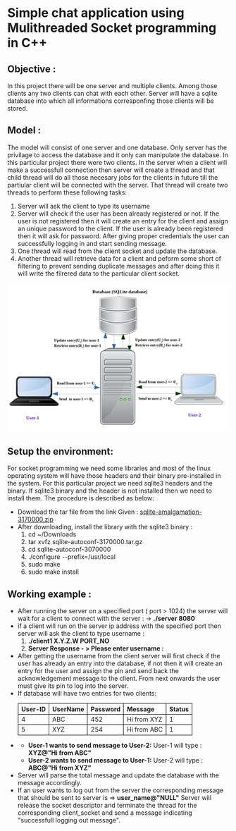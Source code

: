 # Simple chat application using Mulithreaded Socket programming in C++
<h2>Objective : </h2>
<p>
	In this project there will be one server and multiple clients. Among those clients any two clients can chat with each other. Server will have a sqlite database into which all informations corresponfing those clients will be stored.
</p>
<h2>Model : </h2>
<p>
	The model will consist of one server and one database. Only server has the privilage to access the database and it only can manipulate the database. In this particular project there were two clients. In the server when a client will make a successfull connection then server will create a thread and that child thread will do all those necesary jobs for the clients in future till the partiular client will be connected with the server. That thread will create two threads to perform these following tasks:
			<ol>
				<li> Server will ask the client to type its username</li>
				<li> Server will check if the user has been already registered or not. If the user is not registered then it will create an entry for the client and assign an unique password to the client. If the user is already been registered then it will ask for password. After giving proper credentials the user can successfully logging in and start sending message.</li>
				<li> One thread will read from the client socket and update the database.
				</li>
				<li> Another thread will retrieve data for a client and peform some short of filtering to prevent sending duplicate messages and after doing this it will write the filrered data to the particular client socket.</li>
			</ol>
			<img src="diag.jpg"/>
</p>
<h2> Setup the environment: </h2>
<p> For socket programming we need some libraries and most of the linux operating system will have those headers and their binary pre-installed in the system. For this particular project we need sqlite3 headers and the binary. If sqlite3 binary and the header is not installed then we need to install them. The procedure is described as below: 
<ul>
	<li> Download the tar file from the link Given : <a href="http://www.sqlite.org/2017/sqlite-autoconf-3170000.tar.gz">sqlite-amalgamation-3170000.zip</a></li>
	<li>
		After downloading, install the library with the sqlite3 binary :
		<ol>
			<li>cd ~/Downloads</li>
			<li> tar xvfz sqlite-autoconf-3170000.tar.gz</li>
			<li>cd sqlite-autoconf-3070000</li>
			<li>./configure --prefix=/usr/local</li>
			<li>sudo make</li>
			<li>sudo make install</li>
		</ol>
	</li>
</ul>
<h2> Working example : </h2>
	<ul>
		<li>After running the server on a specified port ( port > 1024) the server will wait for a client to connect with the server : -> <b>./server 8080</b></li>
		<li> if a client will run on the server ip address with the specified port then server 		will ask the client to type username : 
			<ol>
				<li> <b>./client1 X.Y.Z.W PORT_NO</b> </li>
				<li> <b>Server Response - > Please enter username :</b></li>
			</ol>
			<li> After getting the username from the client server will first check if the user has already an entry into the database, if not then it will create an entry for the user and assign the pin and send back the acknowledgement message to the client. From next onwards the user must give its pin to log into the server.</li>
			<li> If database will have two entries for two clients: 
				<p></p>
				<table style="width:100%,border: 1px solid black;border-collapse: collapse;">
  					<tr style="border: 1px solid black;border-collapse: collapse;">
			  	  		<th style="border: 1px solid black;">User-ID</th>
			    		<th style="border: 1px solid black;">UserName</th> 
			    		<th style="border: 1px solid black;">Password</th>
			    		<th style="border: 1px solid black;">Message</th>
			    		<th style="border: 1px solid black;">Status</th>
			  		</tr>
	 				<tr style="border: 1px solid black;border-collapse: collapse;">
	    				<td style="border: 1px solid black;">4</td>
	    				<td style="border: 1px solid black;">ABC</td>
	    				<td style="border: 1px solid black;">452</td>
	    				<td style="border: 1px solid black;">Hi from XYZ</td>
	    				<td style="border: 1px solid black;">1</td>
	  				</tr>
	  				<tr style="border: 1px solid black;border-collapse: collapse;">
	    				<td style="border: 1px solid black;">5</td>
	    				<td style="border: 1px solid black;">XYZ</td>
	    				<td style="border: 1px solid black;">254</td>
	    				<td style="border: 1px solid black;">Hi from ABC</td>
	    				<td style="border: 1px solid black;">1</td>
	  				</tr>
				</table>
				<li>
					<ul>
						<li>
							<b>User-1 wants to send message to User-2:</b>
						User-1 will type : <b> XYZ@"Hi from ABC"</b>
						</li>
						<li>
							<b>User-2 wants to send message to User-1:</b>
						User-2 will type : <b> ABC@"Hi from XYZ"</b>
						</li>
					</ul>
				</li>
			</li>
			<li>
				Server will parse the total message and update the database with the message accordingly.
			</li>
			<li> If an user wants to log out from the server the corresponding message that should be sent to server is => <b>user_name@"NULL"</b> Server will release the socket descriptor and terminate the thread for the corresponding client_socket and send a message indicating "successfull logging out message".
			</li>
		</li>
	</ul>
</p>